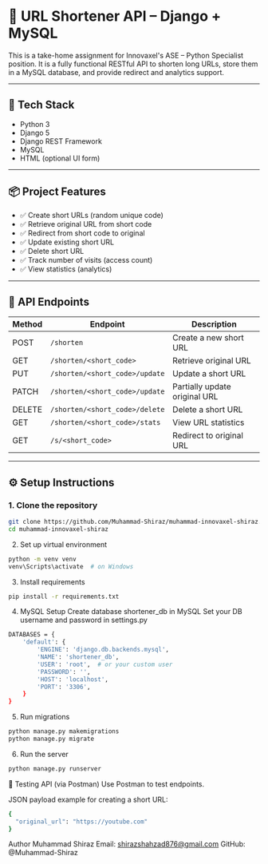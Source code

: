# 🔗 URL Shortener API – Django + MySQL

This is a take-home assignment for Innovaxel's ASE – Python Specialist position. It is a fully functional RESTful API to shorten long URLs, store them in a MySQL database, and provide redirect and analytics support.

---

## 🚀 Tech Stack

- Python 3
- Django 5
- Django REST Framework
- MySQL
- HTML (optional UI form)

---

## 📦 Project Features

- ✅ Create short URLs (random unique code)
- ✅ Retrieve original URL from short code
- ✅ Redirect from short code to original
- ✅ Update existing short URL
- ✅ Delete short URL
- ✅ Track number of visits (access count)
- ✅ View statistics (analytics)

---

## 🧪 API Endpoints

| Method | Endpoint                          | Description                      |
|--------|-----------------------------------|----------------------------------|
| POST   | `/shorten`                        | Create a new short URL           |
| GET    | `/shorten/<short_code>`           | Retrieve original URL            |
| PUT    | `/shorten/<short_code>/update`    | Update a short URL               |
| PATCH  | `/shorten/<short_code>/update`    | Partially update original URL    |
| DELETE | `/shorten/<short_code>/delete`    | Delete a short URL               |
| GET    | `/shorten/<short_code>/stats`     | View URL statistics              |
| GET    | `/s/<short_code>`                 | Redirect to original URL         |

---

## ⚙️ Setup Instructions

### 1. Clone the repository
```bash
git clone https://github.com/Muhammad-Shiraz/muhammad-innovaxel-shiraz.git
cd muhammad-innovaxel-shiraz
```

2. Set up virtual environment
```bash
python -m venv venv
venv\Scripts\activate  # on Windows
```

3. Install requirements
```bash
pip install -r requirements.txt
```

4. MySQL Setup
  Create database shortener_db in MySQL
  Set your DB username and password in settings.py

```bash
DATABASES = {
    'default': {
        'ENGINE': 'django.db.backends.mysql',
        'NAME': 'shortener_db',
        'USER': 'root',  # or your custom user
        'PASSWORD': '',
        'HOST': 'localhost',
        'PORT': '3306',
    }
}
```

5. Run migrations
```bash
python manage.py makemigrations
python manage.py migrate
```

6. Run the server
```bash
python manage.py runserver
```

🧪 Testing API (via Postman)
Use Postman to test endpoints.

JSON payload example for creating a short URL:

```bash
{
  "original_url": "https://youtube.com"
}
```
Author
Muhammad Shiraz
Email: shirazshahzad876@gmail.com
GitHub: @Muhammad-Shiraz
